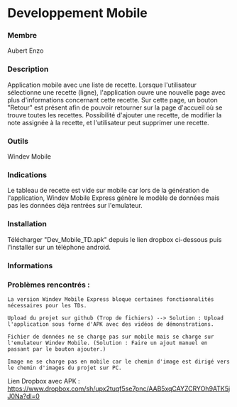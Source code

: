 # Developpement Mobile 

### Membre
Aubert Enzo

### Description
Application mobile avec une liste de recette.
Lorsque l'utilisateur sélectionne une recette (ligne), l'application ouvre une nouvelle page avec plus d'informations concernant cette recette.
Sur cette page, un bouton "Retour" est présent afin de pouvoir retourner sur la page d'accueil où se trouve toutes les recettes.
Possibilité d'ajouter une recette, de modifier la note assignée à la recette, et l'utilisateur peut supprimer une recette.

### Outils
Windev Mobile

### Indications
Le tableau de recette est vide sur mobile car lors de la génération de l'application, Windev Mobile Express génère le modèle de données mais pas les données déja rentrées sur l'emulateur.

### Installation
Télécharger "Dev_Mobile_TD.apk" depuis le lien dropbox ci-dessous puis l'installer sur un téléphone android.

### Informations
### Problèmes rencontrés :
    La version Windev Mobile Express bloque certaines fonctionnalités nécessaires pour les TDs.

	Upload du projet sur github (Trop de fichiers) --> Solution : Upload l'application sous forme d'APK avec des vidéos de démonstrations.
	
	Fichier de données ne se charge pas sur mobile mais se charge sur l'emulateur Windev Mobile. (Solution : Faire un ajout manuel en passant par le bouton ajouter.)
	
	Image ne se charge pas en mobile car le chemin d'image est dirigé vers le chemin d'images du projet sur PC.

	
Lien Dropbox avec APK : https://www.dropbox.com/sh/upx2tuqf5se7pnc/AAB5xqCAYZCRYOh9ATK5jJ0Na?dl=0
